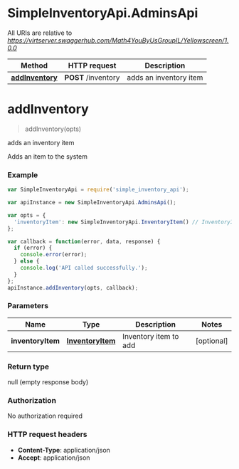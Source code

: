 # SimpleInventoryApi.AdminsApi

All URIs are relative to *https://virtserver.swaggerhub.com/Math4YouByUsGroupIL/Yellowscreen/1.0.0*

Method | HTTP request | Description
------------- | ------------- | -------------
[**addInventory**](AdminsApi.md#addInventory) | **POST** /inventory | adds an inventory item


<a name="addInventory"></a>
# **addInventory**
> addInventory(opts)

adds an inventory item

Adds an item to the system

### Example
```javascript
var SimpleInventoryApi = require('simple_inventory_api');

var apiInstance = new SimpleInventoryApi.AdminsApi();

var opts = { 
  'inventoryItem': new SimpleInventoryApi.InventoryItem() // InventoryItem | Inventory item to add
};

var callback = function(error, data, response) {
  if (error) {
    console.error(error);
  } else {
    console.log('API called successfully.');
  }
};
apiInstance.addInventory(opts, callback);
```

### Parameters

Name | Type | Description  | Notes
------------- | ------------- | ------------- | -------------
 **inventoryItem** | [**InventoryItem**](InventoryItem.md)| Inventory item to add | [optional] 

### Return type

null (empty response body)

### Authorization

No authorization required

### HTTP request headers

 - **Content-Type**: application/json
 - **Accept**: application/json

